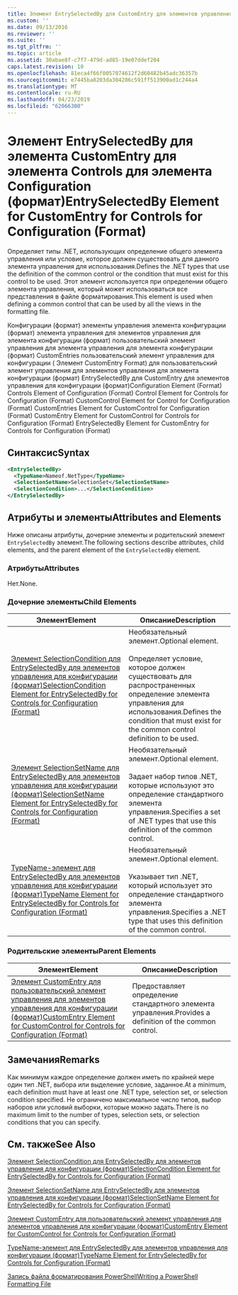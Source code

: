 ```yaml
---
title: Элемент EntrySelectedBy для CustomEntry для элементов управления для конфигурации (формат) | Документация Майкрософт
ms.custom: ''
ms.date: 09/13/2016
ms.reviewer: ''
ms.suite: ''
ms.tgt_pltfrm: ''
ms.topic: article
ms.assetid: 30abae8f-c7f7-479d-ad85-19e07ddef204
caps.latest.revision: 10
ms.openlocfilehash: 81eca4f66f0057074612f2d60482b45adc36357b
ms.sourcegitcommit: e7445ba8203da304286c591ff513900ad1c244a4
ms.translationtype: MT
ms.contentlocale: ru-RU
ms.lasthandoff: 04/23/2019
ms.locfileid: "62066300"
---
```

# <a name="entryselectedby-element-for-customentry-for-controls-for-configuration-format"></a><span data-ttu-id="b4dae-102">Элемент EntrySelectedBy для элемента CustomEntry для элемента Controls для элемента Configuration (формат)</span><span class="sxs-lookup"><span data-stu-id="b4dae-102">EntrySelectedBy Element for CustomEntry for Controls for Configuration (Format)</span></span>

<span data-ttu-id="b4dae-103">Определяет типы .NET, использующих определение общего элемента управления или условие, которое должен существовать для данного элемента управления для использования.</span><span class="sxs-lookup"><span data-stu-id="b4dae-103">Defines the .NET types that use the definition of the common control or the condition that must exist for this control to be used.</span></span> <span data-ttu-id="b4dae-104">Этот элемент используется при определении общего элемента управления, который может использоваться все представления в файле форматирования.</span><span class="sxs-lookup"><span data-stu-id="b4dae-104">This element is used when defining a common control that can be used by all the views in the formatting file.</span></span>

<span data-ttu-id="b4dae-105">Конфигурации (формат) элементы управления элемента конфигурации (формат) элемента управления для элементов управления для элемента конфигурации (формат) пользовательский элемент управления для элемента управления для элемента конфигурации (формат) CustomEntries пользовательский элемент управления для конфигурации ( Элемент CustomEntry Format) для пользовательский элемент управления для элементов управления для элемента конфигурации (формат) EntrySelectedBy для CustomEntry для элементов управления для конфигурации (формат)</span><span class="sxs-lookup"><span data-stu-id="b4dae-105">Configuration Element (Format) Controls Element of Configuration (Format) Control Element for Controls for Configuration (Format) CustomControl Element for Control for Configuration (Format) CustomEntries Element for CustomControl for Configuration (Format) CustomEntry Element for CustomControl for Controls for Configuration (Format) EntrySelectedBy Element for CustomEntry for Controls for Configuration (Format)</span></span>

## <a name="syntax"></a><span data-ttu-id="b4dae-106">Синтаксис</span><span class="sxs-lookup"><span data-stu-id="b4dae-106">Syntax</span></span>

```xml
<EntrySelectedBy>
  <TypeName>Nameof.NetType</TypeName>
  <SelectionSetName>SelectionSet</SelectionSetName>
  <SelectionCondition>...</SelectionCondition>
</EntrySelectedBy>
```

## <a name="attributes-and-elements"></a><span data-ttu-id="b4dae-107">Атрибуты и элементы</span><span class="sxs-lookup"><span data-stu-id="b4dae-107">Attributes and Elements</span></span>

<span data-ttu-id="b4dae-108">Ниже описаны атрибуты, дочерние элементы и родительский элемент `EntrySelectedBy` элемент.</span><span class="sxs-lookup"><span data-stu-id="b4dae-108">The following sections describe attributes, child elements, and the parent element of the `EntrySelectedBy` element.</span></span>

### <a name="attributes"></a><span data-ttu-id="b4dae-109">Атрибуты</span><span class="sxs-lookup"><span data-stu-id="b4dae-109">Attributes</span></span>

<span data-ttu-id="b4dae-110">Нет.</span><span class="sxs-lookup"><span data-stu-id="b4dae-110">None.</span></span>

### <a name="child-elements"></a><span data-ttu-id="b4dae-111">Дочерние элементы</span><span class="sxs-lookup"><span data-stu-id="b4dae-111">Child Elements</span></span>

|<span data-ttu-id="b4dae-112">Элемент</span><span class="sxs-lookup"><span data-stu-id="b4dae-112">Element</span></span>|<span data-ttu-id="b4dae-113">Описание</span><span class="sxs-lookup"><span data-stu-id="b4dae-113">Description</span></span>|
|-------------|-----------------|
|[<span data-ttu-id="b4dae-114">Элемент SelectionCondition для EntrySelectedBy для элементов управления для конфигурации (формат)</span><span class="sxs-lookup"><span data-stu-id="b4dae-114">SelectionCondition Element for EntrySelectedBy for Controls for Configuration (Format)</span></span>](./selectioncondition-element-for-entryselectedby-for-controls-for-configuration-format.md)|<span data-ttu-id="b4dae-115">Необязательный элемент.</span><span class="sxs-lookup"><span data-stu-id="b4dae-115">Optional element.</span></span><br /><br /> <span data-ttu-id="b4dae-116">Определяет условие, которое должен существовать для распространенных определение элемента управления для использования.</span><span class="sxs-lookup"><span data-stu-id="b4dae-116">Defines the condition that must exist for the common control definition to be used.</span></span>|
|[<span data-ttu-id="b4dae-117">Элемент SelectionSetName для EntrySelectedBy для элементов управления для конфигурации (формат)</span><span class="sxs-lookup"><span data-stu-id="b4dae-117">SelectionSetName Element for EntrySelectedBy for Controls for Configuration (Format)</span></span>](./selectionsetname-element-for-selectioncondition-for-controls-for-configuration-format.md)|<span data-ttu-id="b4dae-118">Необязательный элемент.</span><span class="sxs-lookup"><span data-stu-id="b4dae-118">Optional element.</span></span><br /><br /> <span data-ttu-id="b4dae-119">Задает набор типов .NET, которые используют это определение стандартного элемента управления.</span><span class="sxs-lookup"><span data-stu-id="b4dae-119">Specifies a set of .NET types that use this definition of the common control.</span></span>|
|[<span data-ttu-id="b4dae-120">TypeName-элемент для EntrySelectedBy для элементов управления для конфигурации (формат)</span><span class="sxs-lookup"><span data-stu-id="b4dae-120">TypeName Element for EntrySelectedBy for Controls for Configuration (Format)</span></span>](./typename-element-for-entryselectedby-for-controls-for-configuration-format.md)|<span data-ttu-id="b4dae-121">Необязательный элемент.</span><span class="sxs-lookup"><span data-stu-id="b4dae-121">Optional element.</span></span><br /><br /> <span data-ttu-id="b4dae-122">Указывает тип .NET, который использует это определение стандартного элемента управления.</span><span class="sxs-lookup"><span data-stu-id="b4dae-122">Specifies a .NET type that uses this definition of the common control.</span></span>|

### <a name="parent-elements"></a><span data-ttu-id="b4dae-123">Родительские элементы</span><span class="sxs-lookup"><span data-stu-id="b4dae-123">Parent Elements</span></span>

|<span data-ttu-id="b4dae-124">Элемент</span><span class="sxs-lookup"><span data-stu-id="b4dae-124">Element</span></span>|<span data-ttu-id="b4dae-125">Описание</span><span class="sxs-lookup"><span data-stu-id="b4dae-125">Description</span></span>|
|-------------|-----------------|
|[<span data-ttu-id="b4dae-126">Элемент CustomEntry для пользовательский элемент управления для элементов управления для конфигурации (формат)</span><span class="sxs-lookup"><span data-stu-id="b4dae-126">CustomEntry Element for CustomControl for Controls for Configuration (Format)</span></span>](./customentry-element-for-customcontrol-for-controls-for-configuration-format.md)|<span data-ttu-id="b4dae-127">Предоставляет определение стандартного элемента управления.</span><span class="sxs-lookup"><span data-stu-id="b4dae-127">Provides a definition of the common control.</span></span>|

## <a name="remarks"></a><span data-ttu-id="b4dae-128">Замечания</span><span class="sxs-lookup"><span data-stu-id="b4dae-128">Remarks</span></span>

<span data-ttu-id="b4dae-129">Как минимум каждое определение должен иметь по крайней мере один тип .NET, выбора или выделение условие, заданное.</span><span class="sxs-lookup"><span data-stu-id="b4dae-129">At a minimum, each definition must have at least one .NET type, selection set, or selection condition specified.</span></span> <span data-ttu-id="b4dae-130">Не ограничено максимальное число типов, выбор наборов или условий выборки, которые можно задать.</span><span class="sxs-lookup"><span data-stu-id="b4dae-130">There is no maximum limit to the number of types, selection sets, or selection conditions that you can specify.</span></span>

## <a name="see-also"></a><span data-ttu-id="b4dae-131">См. также</span><span class="sxs-lookup"><span data-stu-id="b4dae-131">See Also</span></span>

[<span data-ttu-id="b4dae-132">Элемент SelectionCondition для EntrySelectedBy для элементов управления для конфигурации (формат)</span><span class="sxs-lookup"><span data-stu-id="b4dae-132">SelectionCondition Element for EntrySelectedBy for Controls for Configuration (Format)</span></span>](./selectioncondition-element-for-entryselectedby-for-controls-for-configuration-format.md)

[<span data-ttu-id="b4dae-133">Элемент SelectionSetName для EntrySelectedBy для элементов управления для конфигурации (формат)</span><span class="sxs-lookup"><span data-stu-id="b4dae-133">SelectionSetName Element for EntrySelectedBy for Controls for Configuration (Format)</span></span>](./selectionsetname-element-for-selectioncondition-for-controls-for-configuration-format.md)

[<span data-ttu-id="b4dae-134">Элемент CustomEntry для пользовательский элемент управления для элементов управления для конфигурации (формат)</span><span class="sxs-lookup"><span data-stu-id="b4dae-134">CustomEntry Element for CustomControl for Controls for Configuration (Format)</span></span>](./customentry-element-for-customcontrol-for-controls-for-configuration-format.md)

[<span data-ttu-id="b4dae-135">TypeName-элемент для EntrySelectedBy для элементов управления для конфигурации (формат)</span><span class="sxs-lookup"><span data-stu-id="b4dae-135">TypeName Element for EntrySelectedBy for Controls for Configuration (Format)</span></span>](./typename-element-for-selectioncondition-for-controls-for-configuration-format.md)

[<span data-ttu-id="b4dae-136">Запись файла форматирования PowerShell</span><span class="sxs-lookup"><span data-stu-id="b4dae-136">Writing a PowerShell Formatting File</span></span>](./writing-a-powershell-formatting-file.md)
